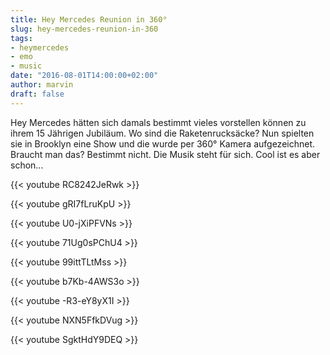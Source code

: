 ```yaml
---
title: Hey Mercedes Reunion in 360°
slug: hey-mercedes-reunion-in-360
tags:
- heymercedes
- emo
- music
date: "2016-08-01T14:00:00+02:00"
author: marvin
draft: false
---
```

Hey Mercedes hätten sich damals bestimmt vieles vorstellen können zu ihrem 15 Jährigen Jubiläum. Wo sind die Raketenrucksäcke? Nun spielten sie in Brooklyn eine Show und die wurde per 360° Kamera aufgezeichnet. Braucht man das? Bestimmt nicht. Die Musik steht für sich. Cool ist es aber schon...

{{< youtube RC8242JeRwk >}}

{{< youtube gRI7fLruKpU >}}

{{< youtube U0-jXiPFVNs >}}

{{< youtube 71Ug0sPChU4 >}}

{{< youtube 99ittTLtMss >}}

{{< youtube b7Kb-4AWS3o >}}

{{< youtube -R3-eY8yX1I >}}

{{< youtube NXN5FfkDVug >}}

{{< youtube SgktHdY9DEQ >}}